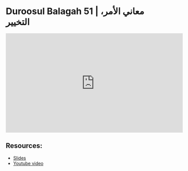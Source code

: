 # Duroosul Balagah 51 | معاني الأمر، التخيير
                
<iframe width="560" height="315" src="https://www.youtube-nocookie.com/embed/yi_0V5d6nR8?start=0" frameborder="0" allow="accelerometer; autoplay; encrypted-media; gyroscope; picture-in-picture" allowfullscreen="allowfullscreen">
</iframe><BR>

## Resources:
- [Slides](https://github.com/arshare/resources_balagha_pdfs)
- [Youtube video](https://www.youtube.com/watch?v=yi_0V5d6nR8&list=PLzn0qdi6JpdvvXVuJ7kIusNquSxeyKJvc)

